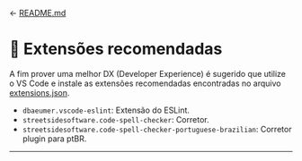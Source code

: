 <- [README.md](../README.md)

# **🦚 Extensões recomendadas**

A fim prover uma melhor DX (Developer Experience) é sugerido que utilize o VS Code e instale as extensões recomendadas encontradas no arquivo [extensions.json](../extensions.json).

- `dbaeumer.vscode-eslint`: Extensão do ESLint.
- `streetsidesoftware.code-spell-checker`: Corretor.
- `streetsidesoftware.code-spell-checker-portuguese-brazilian`: Corretor plugin para ptBR.

---
